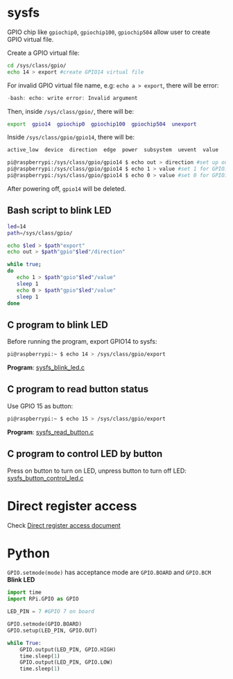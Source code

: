 # sysfs

GPIO chip like ``gpiochip0``, ``gpiochip100``, ``gpiochip504`` allow user to create GPIO virtual file.

Create a GPIO virtual file:

```sh
cd /sys/class/gpio/
echo 14 > export #create GPIO14 virtual file
```

For invalid GPIO virtual file name, e.g: ``echo a > export``, there will be error:

```c
-bash: echo: write error: Invalid argument
```

Then, inside ``/sys/class/gpio/``, there will be:

```sh
export  gpio14  gpiochip0  gpiochip100  gpiochip504  unexport
```

Inside ``/sys/class/gpio/gpio14``, there will be:

```sh
active_low  device  direction  edge  power  subsystem  uevent  value
```

```sh
pi@raspberrypi:/sys/class/gpio/gpio14 $ echo out > direction #set up output for gpio14
pi@raspberrypi:/sys/class/gpio/gpio14 $ echo 1 > value #set 1 for GPIO14
pi@raspberrypi:/sys/class/gpio/gpio14 $ echo 0 > value #set 0 for GPIO14
```

After powering off, ``gpio14`` will be deleted.

## Bash script to blink LED

```sh
led=14
path=/sys/class/gpio/

echo $led > $path"export"
echo out > $path"gpio"$led"/direction"

while true;
do
   echo 1 > $path"gpio"$led"/value"
   sleep 1
   echo 0 > $path"gpio"$led"/value"
   sleep 1
done
```

## C program to blink LED

Before running the program, export GPIO14 to sysfs:

```sh
pi@raspberrypi:~ $ echo 14 > /sys/class/gpio/export
```

**Program**: [sysfs_blink_led.c](sysfs_blink_led.c)
## C program to read button status

Use GPIO 15 as button: 
```sh
pi@raspberrypi:~ $ echo 15 > /sys/class/gpio/export
```
**Program**: [sysfs_read_button.c](sysfs_read_button.c)

## C program to control LED by button

Press on button to turn on LED, unpress button to turn off LED: [sysfs_button_control_led.c](sysfs_button_control_led.c)

# Direct register access

Check [Direct register access document](Direct%20register%20access.md)

# Python
``GPIO.setmode(mode)`` has acceptance mode are ``GPIO.BOARD`` and ``GPIO.BCM``
**Blink LED**

```py
import time
import RPi.GPIO as GPIO

LED_PIN = 7 #GPIO 7 on board

GPIO.setmode(GPIO.BOARD)
GPIO.setup(LED_PIN, GPIO.OUT)

while True:
	GPIO.output(LED_PIN, GPIO.HIGH)
	time.sleep(1)
	GPIO.output(LED_PIN, GPIO.LOW)
	time.sleep(1)
```	